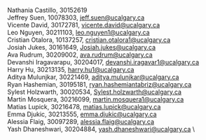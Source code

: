 Nathania Castillo, 30152619 \
Jeffrey Suen, 10078303, jeff.suen@ucalgary.ca \
Vicente David, 30172781, vicente.david@ucalgary.ca \
Leo Nguyen, 30211103, leo.nguyen1@ucalgary.ca \
Cristian Otalora, 10137257, cristian.otalora1@ucalgary.ca \
Josiah Jukes, 30161649, Josiah.jukes@ucalgary.ca \
Ava Rudrum, 30209002, ava.rudrum@ucalgary.ca \
Devanshi Iragavarapu, 30204017, devanshi.iragavar1@ucalgary.ca \
Harry Hu, 30213135, harry.hu1@ucalgary.ca \
Aditya Mulunjkar, 30221469, aditya.mulunjkar@ucalgary.ca \
Ryan Hashemian, 30195181, ryan.hashemiantabriz@ucalgary.ca \
Sylest Holzwarth, 30020534, Sylest.holzwarth@ucalgary.ca \
Martin Mosquera, 30216099, martin.mosquera1@ucalgary.ca \
Matias Lupick, 30216478, matias.lupick@ucalgary.ca \
Emma Djukic, 30213555, emma.djukic@ucalgary.ca \
Alessia Flaig, 30097289, alessia.flaig@ucalgary.ca \
Yash Dhaneshwari, 30204884, yash.dhaneshwari@ucalgary.ca \